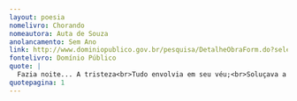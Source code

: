 ```yaml
---
layout: poesia
nomelivro: Chorando
nomeautora: Auta de Souza
anolancamento: Sem Ano
link: http://www.dominiopublico.gov.br/pesquisa/DetalheObraForm.do?select_action=&co_obra=81692
fontelivro: Domínio Público
quote: |
  Fazia noite... A tristeza<br>Tudo envolvia em seu véu;<br>Soluçava a Natureza,<br>Caía orvalho do Céu.
quotepagina: 1
---
```

